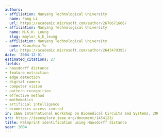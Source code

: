 ```yaml
---
authors:
- affiliation: Nanyang Technological University
  name: Fang Li
  url: https://academic.microsoft.com/author/2670671666/
- affiliation: Nanyang Technological University
  name: M.K.H. Leung
  slug: maylor_k_h_leung
- affiliation: Nanyang Technological University
  name: Xiaozhou Yu
  url: https://academic.microsoft.com/author/2643479395/
date: '2004-12-01'
estimated_citations: 27
fields:
- hausdorff distance
- feature extraction
- edge detection
- digital camera
- computer vision
- pattern recognition
- effective method
- mathematics
- artificial intelligence
- biometrics access control
in: IEEE International Workshop on Biomedical Circuits and Systems, 2004.
src: https://ieeexplore.ieee.org/document/1454123/
title: Palmprint identification using Hausdorff distance
year: 2004
---
```

